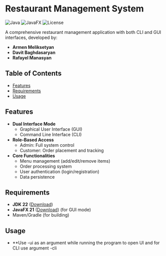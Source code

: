 # Restaurant Management System

![Java](https://img.shields.io/badge/Java-22-blue)
![JavaFX](https://img.shields.io/badge/JavaFX-21-orange)
![License](https://img.shields.io/badge/License-MIT-green)

A comprehensive restaurant management application with both CLI and GUI interfaces, developed by:
- **Armen Meliksetyan**
- **Davit Baghdasaryan** 
- **Rafayel Manasyan**

## Table of Contents
- [Features](#features)
- [Requirements](#requirements)
- [Usage](#usage)


## Features
- **Dual Interface Mode**
  - Graphical User Interface (GUI)
  - Command Line Interface (CLI)
- **Role-Based Access**
  - Admin: Full system control
  - Customer: Order placement and tracking
- **Core Functionalities**
  - Menu management (add/edit/remove items)
  - Order processing system
  - User authentication (login/registration)
  - Data persistence

## Requirements
- **JDK 22** ([Download](https://www.oracle.com/java/technologies/downloads/))
- **JavaFX 21** ([Download](https://gluonhq.com/products/javafx/)) (for GUI mode)
- Maven/Gradle (for building)


## Usage
- **Use -ui as an argument while running the program to open UI and for CLI use argument -cli
